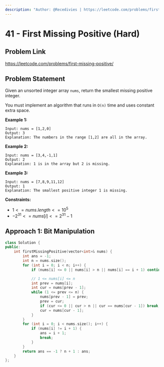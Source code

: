 ```yaml
---
description: "Author: @Recedivies | https://leetcode.com/problems/first-missing-positive/"
---
```


# 41 - First Missing Positive (Hard)

## Problem Link

https://leetcode.com/problems/first-missing-positive/

## Problem Statement

Given an unsorted integer array `nums`, return the smallest missing positive integer.

You must implement an algorithm that runs in `O(n)` time and uses constant extra space.

**Example 1:**

```
Input: nums = [1,2,0]
Output: 3
Explanation: The numbers in the range [1,2] are all in the array.
```

**Example 2:**

```
Input: nums = [3,4,-1,1]
Output: 2
Explanation: 1 is in the array but 2 is missing.
```

**Example 3:**

```
Input: nums = [7,8,9,11,12]
Output: 1
Explanation: The smallest positive integer 1 is missing.
```

**Constraints:**

- $1 <= nums.length <= 10^5$
- $-2^{31} <= nums[i] <= 2^{31} - 1$

## Approach 1: Bit Manipulation

<Tabs>
<TabItem value="cpp" label="C++">
<SolutionAuthor name="@Recedivies" link="https://github.com/Recedivies" />

```cpp
class Solution {
public:
    int firstMissingPositive(vector<int>& nums) {
        int ans = -1;
        int n = nums.size();
        for (int i = 0; i < n; i++) {
            if (nums[i] <= 0 || nums[i] > n || nums[i] == i + 1) continue;

            // 1 <= nums[i] <= n
            int prev = nums[i];
            int cur = nums[prev - 1];
            while (1 <= prev <= n) {
                nums[prev - 1] = prev;
                prev = cur;
                if (cur <= 0 || cur > n || cur == nums[cur - 1]) break;
                cur = nums[cur - 1];
            }
        }
        for (int i = 0; i < nums.size(); i++) {
            if (nums[i] != i + 1) {
                ans = i + 1;
                break;
            }
        }
        return ans == -1 ? n + 1 : ans;
    }
};
```

</TabItem>
</Tabs>
